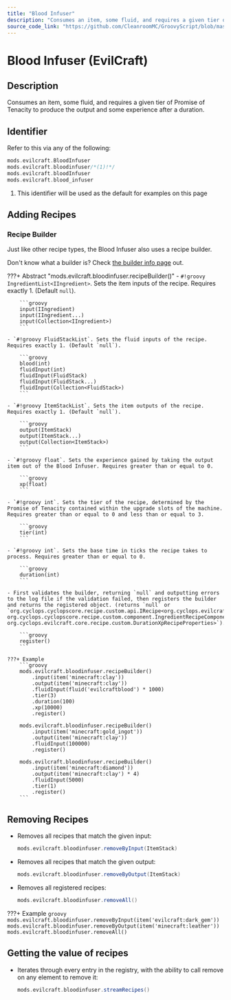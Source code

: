 ```yaml
---
title: "Blood Infuser"
description: "Consumes an item, some fluid, and requires a given tier of Promise of Tenacity to produce the output and some experience after a duration."
source_code_link: "https://github.com/CleanroomMC/GroovyScript/blob/master/src/main/java/com/cleanroommc/groovyscript/compat/mods/evilcraft/BloodInfuser.java"
---
```


# Blood Infuser (EvilCraft)

## Description

Consumes an item, some fluid, and requires a given tier of Promise of Tenacity to produce the output and some experience after a duration.

## Identifier

Refer to this via any of the following:

```groovy hl_lines="2"
mods.evilcraft.BloodInfuser
mods.evilcraft.bloodinfuser/*(1)!*/
mods.evilcraft.bloodInfuser
mods.evilcraft.blood_infuser
```

1. This identifier will be used as the default for examples on this page

## Adding Recipes

### Recipe Builder

Just like other recipe types, the Blood Infuser also uses a recipe builder.

Don't know what a builder is? Check [the builder info page](../../../groovy/builder.md) out.

???+ Abstract "mods.evilcraft.bloodinfuser.recipeBuilder()"
    - `#!groovy IngredientList<IIngredient>`. Sets the item inputs of the recipe. Requires exactly 1. (Default `null`).

        ```groovy
        input(IIngredient)
        input(IIngredient...)
        input(Collection<IIngredient>)
        ```

    - `#!groovy FluidStackList`. Sets the fluid inputs of the recipe. Requires exactly 1. (Default `null`).

        ```groovy
        blood(int)
        fluidInput(int)
        fluidInput(FluidStack)
        fluidInput(FluidStack...)
        fluidInput(Collection<FluidStack>)
        ```

    - `#!groovy ItemStackList`. Sets the item outputs of the recipe. Requires exactly 1. (Default `null`).

        ```groovy
        output(ItemStack)
        output(ItemStack...)
        output(Collection<ItemStack>)
        ```

    - `#!groovy float`. Sets the experience gained by taking the output item out of the Blood Infuser. Requires greater than or equal to 0.

        ```groovy
        xp(float)
        ```

    - `#!groovy int`. Sets the tier of the recipe, determined by the Promise of Tenacity contained within the upgrade slots of the machine. Requires greater than or equal to 0 and less than or equal to 3.

        ```groovy
        tier(int)
        ```

    - `#!groovy int`. Sets the base time in ticks the recipe takes to process. Requires greater than or equal to 0.

        ```groovy
        duration(int)
        ```

    - First validates the builder, returning `null` and outputting errors to the log file if the validation failed, then registers the builder and returns the registered object. (returns `null` or `org.cyclops.cyclopscore.recipe.custom.api.IRecipe<org.cyclops.evilcraft.core.recipe.custom.IngredientFluidStackAndTierRecipeComponent, org.cyclops.cyclopscore.recipe.custom.component.IngredientRecipeComponent, org.cyclops.evilcraft.core.recipe.custom.DurationXpRecipeProperties>`).

        ```groovy
        register()
        ```

    ???+ Example
        ```groovy
        mods.evilcraft.bloodinfuser.recipeBuilder()
            .input(item('minecraft:clay'))
            .output(item('minecraft:clay'))
            .fluidInput(fluid('evilcraftblood') * 1000)
            .tier(3)
            .duration(100)
            .xp(10000)
            .register()

        mods.evilcraft.bloodinfuser.recipeBuilder()
            .input(item('minecraft:gold_ingot'))
            .output(item('minecraft:clay'))
            .fluidInput(100000)
            .register()

        mods.evilcraft.bloodinfuser.recipeBuilder()
            .input(item('minecraft:diamond'))
            .output(item('minecraft:clay') * 4)
            .fluidInput(5000)
            .tier(1)
            .register()
        ```



## Removing Recipes

- Removes all recipes that match the given input:

    ```groovy
    mods.evilcraft.bloodinfuser.removeByInput(ItemStack)
    ```

- Removes all recipes that match the given output:

    ```groovy
    mods.evilcraft.bloodinfuser.removeByOutput(ItemStack)
    ```

- Removes all registered recipes:

    ```groovy
    mods.evilcraft.bloodinfuser.removeAll()
    ```

???+ Example
    ```groovy
    mods.evilcraft.bloodinfuser.removeByInput(item('evilcraft:dark_gem'))
    mods.evilcraft.bloodinfuser.removeByOutput(item('minecraft:leather'))
    mods.evilcraft.bloodinfuser.removeAll()
    ```

## Getting the value of recipes

- Iterates through every entry in the registry, with the ability to call remove on any element to remove it:

    ```groovy
    mods.evilcraft.bloodinfuser.streamRecipes()
    ```
